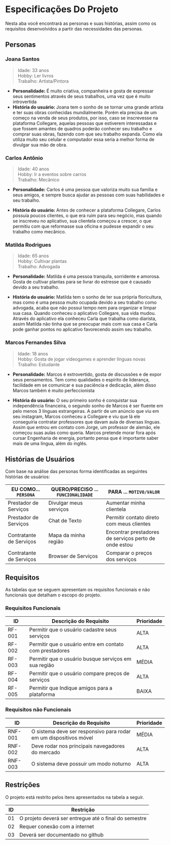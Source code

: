# Especificações Do Projeto
Nesta aba você encontrará as personas e suas histórias, assim como os requisitos desenvolvidos a partir das necessidades das personas.

## Personas
### Joana Santos <br />
> Idade: 33 anos <br />
> Hobby: Ler livros<br />
> Trabalho: Artista/Pintora <br />

 - **Personalidade:** É muito criativa, companheira e gosta de expressar seus sentimentos através de seus trabalhos, uma vez que é muito introvertida 
 - **História do usuário:**
  Joana tem o sonho de se tornar uma grande artista e ter suas obras conhecidas mundialmente. Porém ela precisa de um começo na venda de seus produtos, por isso, caso se inscrevesse na plataforma Collegare, aquelas pessoas que estiverem interessadas e que fossem amantes de quadros poderão conhecer seu trabalho e comprar suas obras, fazendo com que seu trabalho expanda.  Como ela utiliza muito seu celular e computador essa seria a melhor forma de divulgar sua mão de obra.

### Carlos Antônio<br />
> Idade: 40 anos <br />
> Hobby: Ir a eventos sobre carros <br />
> Trabalho: Mecânico <br />

- **Personalidade:**
Carlos é uma pessoa que valoriza muito sua família e seus amigos, e sempre busca ajudar as pessoas com suas habilidades e seu trabalho.

- **História do usuário:**
Antes de conhecer a plataforma Collegare, Carlos possuía poucos clientes, o que era ruim para seu negócio, mas quando se inscreveu no aplicativo, sua clientela começou a crescer, o que permitiu com que reformasse sua oficina e pudesse expandir o seu trabalho como mecânico.  

### Matilda Rodrigues<br />
> Idade: 65 anos <br />
> Hobby: Cultivar plantas <br />
> Trabalho: Advogada <br />

- **Personalidade:**
Matilda é uma pessoa tranquila, sorridente e amorosa. Gosta de cultivar plantas para se livrar do estresse que é causado devido a seu trabalho.

- **História do usuário:**
 Matilda tem o sonho de ter sua própria floricultura, mas como é uma pessoa muito ocupada devido a seu trabalho como advogada, acaba que não possui tempo nem para organizar e limpar sua casa. Quando conheceu o aplicativo Collegare, sua vida mudou. Através do aplicativo ela conheceu Carla que trabalha como diarista, assim Matilda não tinha que se preocupar mais com sua casa e Carla pode ganhar pontos no aplicativo favorecendo assim seu trabalho.
 
 ###  Marcos Fernandes Silva<br />
> Idade: 18 anos <br />
> Hobby: Gosta de jogar videogames e aprender línguas novas <br />
> Trabalho: Estudante <br />

- **Personalidade:**
Marcos é extrovertido, gosta de discussões e de expor seus pensamentos. Tem como qualidades o espírito de liderança, facilidade em se comunicar e sua paciência e dedicação, além disso Marcos também é muito perfeccionista

- **História do usuário:**
 O seu primeiro sonho é conquistar sua independência financeira, o segundo sonho de Marcos é ser fluente em pelo menos 3 línguas estrangeiras. A partir de um anúncio que viu em seu instagram, Marcos conheceu a Collegare e viu que lá ele conseguiria contratar professores  que davam aula de diversas línguas. Assim que entrou em contato com Jorge, um professor de alemão, ele começou suas aulas como queria. Marcos pretende morar fora após cursar Engenharia de energia, portanto pensa que é importante saber mais de uma língua, além do inglês.



## Histórias de Usuários

Com base na análise das personas forma identificadas as seguintes histórias de usuários:

|EU COMO... `PERSONA`| QUERO/PRECISO ... `FUNCIONALIDADE` |PARA ... `MOTIVO/VALOR`                 |
|--------------------|------------------------------------|----------------------------------------|
|Prestador de Serviços| Divulgar meus serviços           | Aumentar minha clientela            |
|Prestador de Serviços| Chat de Texto           | Permitir contato direto com meus clientes |
|Contratante de Serviços| Mapa da minha região          | Encontrar prestadores de serviços perto de onde estou |
|Contratante de Serviços| Browser de Serviços          | Comparar o preços dos serviços |





## Requisitos

As tabelas que se seguem apresentam os requisitos funcionais e não funcionais que detalham o escopo do projeto.

### Requisitos Funcionais

|ID    | Descrição do Requisito  | Prioridade |
|------|-----------------------------------------|----|
|RF-001| Permitir que o usuário cadastre seus serviços | ALTA | 
|RF-002| Permitir que o usuário entre em contato com prestadores | ALTA | 
|RF-003| Permitir que o usuário busque serviços em sua região | MÉDIA | 
|RF-004| Permitir que o usuário compare preços de serviços| ALTA | 
|RF-005| Permitir que Indique amigos para a plataforma | BAIXA | 


### Requisitos não Funcionais

|ID     | Descrição do Requisito  |Prioridade |
|-------|-------------------------|----|
|RNF-001| O sistema deve ser responsivo para rodar em um dispositivos móvel | MÉDIA | 
|RNF-002| Deve rodar nos principais navegadores do mercado| ALTA | 
|RNF-003| O sistema deve possuir um modo noturno| ALTA | 



## Restrições

O projeto está restrito pelos itens apresentados na tabela a seguir.

|ID| Restrição                                             |
|--|-------------------------------------------------------|
|01| O projeto deverá ser entregue até o final do semestre |
|02| Requer conexão com a internet       |
|03| Deverá ser documentado no github     |


